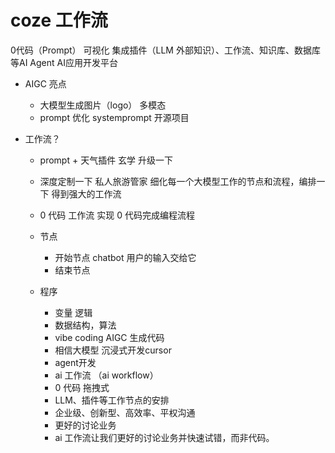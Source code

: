 # coze 工作流
0代码（Prompt） 可视化 集成插件（LLM 外部知识）、工作流、知识库、数据库等AI Agent
AI应用开发平台

- AIGC 亮点
  - 大模型生成图片（logo） 多模态
  - prompt 优化
    systemprompt 开源项目

- 工作流？
  - prompt + 天气插件  玄学
  升级一下
  - 深度定制一下  私人旅游管家
    细化每一个大模型工作的节点和流程，编排一下
    得到强大的工作流
  - 0 代码
    工作流 实现 0 代码完成编程流程

  - 节点
    - 开始节点
      chatbot 用户的输入交给它
    - 结束节点
  - 程序
    - 变量 逻辑
    - 数据结构，算法
    - vibe coding AIGC 生成代码
    - 相信大模型 沉浸式开发cursor
    - agent开发
    - ai 工作流 （ai workflow）
    - 0 代码 拖拽式
    - LLM、插件等工作节点的安排 
    - 企业级、创新型、高效率、平权沟通
    - 更好的讨论业务
    - ai 工作流让我们更好的讨论业务并快速试错，而非代码。